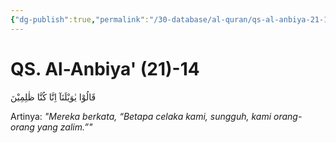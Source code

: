 ```yaml
---
{"dg-publish":true,"permalink":"/30-database/al-quran/qs-al-anbiya-21-14/"}
---
```



# QS. Al-Anbiya' (21)-14
قَالُوْا يٰوَيْلَنَآ اِنَّا كُنَّا ظٰلِمِيْنَ 

Artinya: *"Mereka berkata, “Betapa celaka kami, sungguh, kami orang-orang yang zalim.”"*
